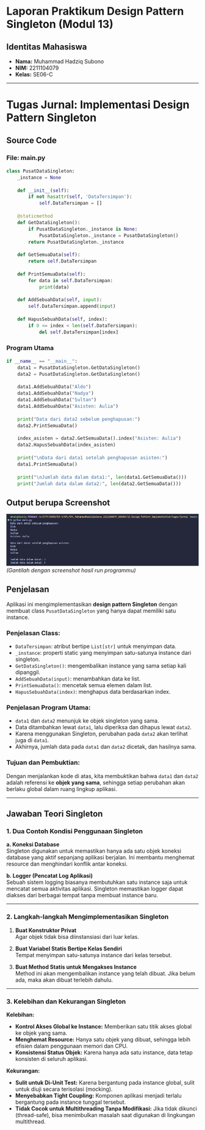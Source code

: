 # Laporan Praktikum Design Pattern Singleton (Modul 13)

## Identitas Mahasiswa
- **Nama:** Muhammad Hadziq Subono  
- **NIM:** 2211104079  
- **Kelas:** SE06-C  

---

# Tugas Jurnal: Implementasi Design Pattern Singleton

## Source Code

### File: main.py
```python
class PusatDataSingleton:
    _instance = None

    def __init__(self):
        if not hasattr(self, 'DataTersimpan'):
            self.DataTersimpan = []

    @staticmethod
    def GetDataSingleton():
        if PusatDataSingleton._instance is None:
            PusatDataSingleton._instance = PusatDataSingleton()
        return PusatDataSingleton._instance

    def GetSemuaData(self):
        return self.DataTersimpan

    def PrintSemuaData(self):
        for data in self.DataTersimpan:
            print(data)

    def AddSebuahData(self, input):
        self.DataTersimpan.append(input)

    def HapusSebuahData(self, index):
        if 0 <= index < len(self.DataTersimpan):
            del self.DataTersimpan[index]
```

### Program Utama
```python
if __name__ == "__main__":
    data1 = PusatDataSingleton.GetDataSingleton()
    data2 = PusatDataSingleton.GetDataSingleton()

    data1.AddSebuahData("Aldo")
    data1.AddSebuahData("Nadya")
    data1.AddSebuahData("Sultan")
    data1.AddSebuahData("Asisten: Aulia")

    print("Data dari data2 sebelum penghapusan:")
    data2.PrintSemuaData()

    index_asisten = data2.GetSemuaData().index("Asisten: Aulia")
    data2.HapusSebuahData(index_asisten)

    print("\nData dari data1 setelah penghapusan asisten:")
    data1.PrintSemuaData()

    print("\nJumlah data dalam data1:", len(data1.GetSemuaData()))
    print("Jumlah data dalam data2:", len(data2.GetSemuaData()))
```

## Output berupa Screenshot
![screenshot](../img/output-jurnal.png)  
*(Gantilah dengan screenshot hasil run programmu)*

## Penjelasan

Aplikasi ini mengimplementasikan **design pattern Singleton** dengan membuat class `PusatDataSingleton` yang hanya dapat memiliki satu instance.

### Penjelasan Class:
- `DataTersimpan`: atribut bertipe `List[str]` untuk menyimpan data.
- `_instance`: properti static yang menyimpan satu-satunya instance dari singleton.
- `GetDataSingleton()`: mengembalikan instance yang sama setiap kali dipanggil.
- `AddSebuahData(input)`: menambahkan data ke list.
- `PrintSemuaData()`: mencetak semua elemen dalam list.
- `HapusSebuahData(index)`: menghapus data berdasarkan index.

### Penjelasan Program Utama:
- `data1` dan `data2` menunjuk ke objek singleton yang sama.
- Data ditambahkan lewat `data1`, lalu diperiksa dan dihapus lewat `data2`.
- Karena menggunakan Singleton, perubahan pada `data2` akan terlihat juga di `data1`.
- Akhirnya, jumlah data pada `data1` dan `data2` dicetak, dan hasilnya sama.

### Tujuan dan Pembuktian:
Dengan menjalankan kode di atas, kita membuktikan bahwa `data1` dan `data2` adalah referensi ke **objek yang sama**, sehingga setiap perubahan akan berlaku global dalam ruang lingkup aplikasi.

---

## Jawaban Teori Singleton

### 1. Dua Contoh Kondisi Penggunaan Singleton

**a. Koneksi Database**  
Singleton digunakan untuk memastikan hanya ada satu objek koneksi database yang aktif sepanjang aplikasi berjalan. Ini membantu menghemat resource dan menghindari konflik antar koneksi.

**b. Logger (Pencatat Log Aplikasi)**  
Sebuah sistem logging biasanya membutuhkan satu instance saja untuk mencatat semua aktivitas aplikasi. Singleton memastikan logger dapat diakses dari berbagai tempat tanpa membuat instance baru.

---

### 2. Langkah-langkah Mengimplementasikan Singleton

1. **Buat Konstruktor Privat**  
   Agar objek tidak bisa diinstansiasi dari luar kelas.

2. **Buat Variabel Statis Bertipe Kelas Sendiri**  
   Tempat menyimpan satu-satunya instance dari kelas tersebut.

3. **Buat Method Statis untuk Mengakses Instance**  
   Method ini akan mengembalikan instance yang telah dibuat. Jika belum ada, maka akan dibuat terlebih dahulu.

---

### 3. Kelebihan dan Kekurangan Singleton

**Kelebihan:**
- **Kontrol Akses Global ke Instance:** Memberikan satu titik akses global ke objek yang sama.
- **Menghemat Resource:** Hanya satu objek yang dibuat, sehingga lebih efisien dalam penggunaan memori dan CPU.
- **Konsistensi Status Objek:** Karena hanya ada satu instance, data tetap konsisten di seluruh aplikasi.

**Kekurangan:**
- **Sulit untuk Di-Unit Test:** Karena bergantung pada instance global, sulit untuk diuji secara terisolasi (mocking).
- **Menyebabkan Tight Coupling:** Komponen aplikasi menjadi terlalu bergantung pada instance tunggal tersebut.
- **Tidak Cocok untuk Multithreading Tanpa Modifikasi:** Jika tidak dikunci (thread-safe), bisa menimbulkan masalah saat digunakan di lingkungan multithread.